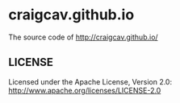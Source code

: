 craigcav.github.io
======

The source code of http://craigcav.github.io/

LICENSE
------------

Licensed under the Apache License, Version 2.0: http://www.apache.org/licenses/LICENSE-2.0
